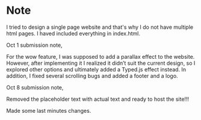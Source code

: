 # Note

I tried to design a single page website and that's why I do not have multiple html pages. I haved included everything in index.html.

Oct 1 submission note,

For the wow feature, I was supposed to add a parallax effect to the website. However, after implementing it I realized it didn’t suit the current design, so I explored other options and ultimately added a Typed.js effect instead. In addition, I fixed several scrolling bugs and added a footer and a logo.

Oct 8 submission note,

Removed the placeholder text with actual text and ready to host the site!!!

Made some last minutes changes.


